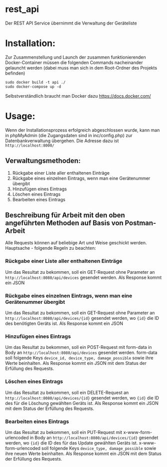 # rest_api

Der REST API Service übernimmt die Verwaltung der Geräteliste

# Installation:

Zur Zusammenstellung und Launch der zusammen funktionierenden Docker-Container müssen die folgenden Commands nacheinander gelauncht werden 
(dabei muss man sich in dem Root-Ordner des Projekts befinden)

```
sudo docker build -t api ./
sudo docker-compose up -d
```

Selbstverständlich braucht man Docker dazu https://docs.docker.com/

# Usage:

Wenn der Installationsprozess erfolgreich abgeschlossen wurde, kann man in phpMyAdmin (die Zugangsdaten sind in ìnc/config.php) zur Datenbankverwaltung übergehen. 
Die Adresse dazu ist `http://localhost:8000/`

## Verwaltungsmethoden:
1. Rückgabe einer Liste aller enthaltenen Einträge
2. Rückgabe eines einzelnen Eintrags, wenn man eine Gerätenummer übergibt
3. Hinzufügen eines Eintrags
4. Löschen eines Eintrags
5. Bearbeiten eines Eintrags

## Beschreibung für Arbeit mit den oben angeführten Methoden auf Basis von Postman-Arbeit

Alle Requests können auf beliebige Art und Weise geschickt werden. Hauptsache - folgende Regeln zu beachten:

### Rückgabe einer Liste aller enthaltenen Einträge

Um das Resultat zu bekommen, soll ein GET-Request ohne Parameter an ```http://localhost:8080/api/devices``` gesendet werden.
Als Response kommt ein JSON

### Rückgabe eines einzelnen Eintrags, wenn man eine Gerätenummer übergibt

Um das Resultat zu bekommen, soll ein GET-Request ohne Parameter an ```http://localhost:8080/api/devices/{id}``` gesendet werden, wo ```{id}``` die ID des benötigten Geräts
ist.
Als Response kommt ein JSON

### Hinzufügen eines Eintrags

Um das Resultat zu bekommen, soll ein POST-Request mit form-data in Body an ```http://localhost:8080/api/devices``` gesendet werden.
form-data soll folgende Keys ```device_id, device_type, damage_possible``` sowie ihre Werte beinhalten.
Als Response kommt ein JSON mit dem Status der Erfüllung des Requests.

### Löschen eines Eintrags

Um das Resultat zu bekommen, soll ein DELETE-Request an ```http://localhost:8080/api/devices/{id}``` gesendet werden, wo ```{id}``` die ID des für die Löschung gewählten Geräts
ist.
Als Response kommt ein JSON mit dem Status der Erfüllung des Requests.


### Bearbeiten eines Eintrags

Um das Resultat zu bekommen, soll ein PUT-Request mit x-www-form-urlencoded in Body an ```http://localhost:8080/api/devices/{id}``` gesendet werden, wo ```{id}``` die ID des für das Update gewählten Geräts
ist.
x-www-form-urlencoded soll folgende Keys ```device_type, damage_possible``` sowie ihre neuen Werte beinhalten.
Als Response kommt ein JSON mit dem Status der Erfüllung des Requests.